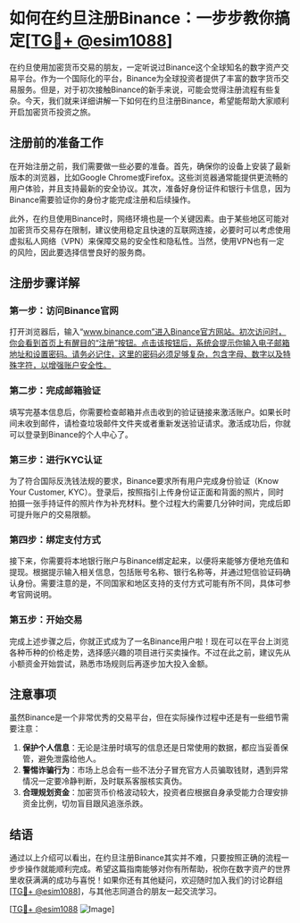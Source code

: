 # 如何在约旦注册Binance：一步步教你搞定[[TG💪+ @esim1088](https://t.me/s/esim1088)]

在约旦使用加密货币交易的朋友，一定听说过Binance这个全球知名的数字资产交易平台。作为一个国际化的平台，Binance为全球投资者提供了丰富的数字货币交易服务。但是，对于初次接触Binance的新手来说，可能会觉得注册流程有些复杂。今天，我们就来详细讲解一下如何在约旦注册Binance，希望能帮助大家顺利开启加密货币投资之旅。

## 注册前的准备工作

在开始注册之前，我们需要做一些必要的准备。首先，确保你的设备上安装了最新版本的浏览器，比如Google Chrome或Firefox。这些浏览器通常能提供更流畅的用户体验，并且支持最新的安全协议。其次，准备好身份证件和银行卡信息，因为Binance需要验证你的身份才能完成注册和后续操作。

此外，在约旦使用Binance时，网络环境也是一个关键因素。由于某些地区可能对加密货币交易存在限制，建议使用稳定且快速的互联网连接，必要时可以考虑使用虚拟私人网络（VPN）来保障交易的安全性和隐私性。当然，使用VPN也有一定的风险，因此要选择信誉良好的服务商。

## 注册步骤详解

### 第一步：访问Binance官网

打开浏览器后，输入“www.binance.com”进入Binance官方网站。初次访问时，你会看到首页上有醒目的“注册”按钮。点击该按钮后，系统会提示你输入电子邮箱地址和设置密码。请务必记住，这里的密码必须足够复杂，包含字母、数字以及特殊字符，以增强账户安全性。

### 第二步：完成邮箱验证

填写完基本信息后，你需要检查邮箱并点击收到的验证链接来激活账户。如果长时间未收到邮件，请检查垃圾邮件文件夹或者重新发送验证请求。激活成功后，你就可以登录到Binance的个人中心了。

### 第三步：进行KYC认证

为了符合国际反洗钱法规的要求，Binance要求所有用户完成身份验证（Know Your Customer, KYC）。登录后，按照指引上传身份证正面和背面的照片，同时拍摄一张手持证件的照片作为补充材料。整个过程大约需要几分钟时间，完成后即可提升账户的交易限额。

### 第四步：绑定支付方式

接下来，你需要将本地银行账户与Binance绑定起来，以便将来能够方便地充值和提现。根据提示输入相关信息，包括账号名称、银行名称等，并通过短信验证码确认身份。需要注意的是，不同国家和地区支持的支付方式可能有所不同，具体可参考官网说明。

### 第五步：开始交易

完成上述步骤之后，你就正式成为了一名Binance用户啦！现在可以在平台上浏览各种币种的价格走势，选择感兴趣的项目进行买卖操作。不过在此之前，建议先从小额资金开始尝试，熟悉市场规则后再逐步加大投入金额。

## 注意事项

虽然Binance是一个非常优秀的交易平台，但在实际操作过程中还是有一些细节需要注意：

1. **保护个人信息**：无论是注册时填写的信息还是日常使用的数据，都应当妥善保管，避免泄露给他人。
2. **警惕诈骗行为**：市场上总会有一些不法分子冒充官方人员骗取钱财，遇到异常情况一定要冷静判断，及时联系客服核实真伪。
3. **合理规划资金**：加密货币价格波动较大，投资者应根据自身承受能力合理安排资金比例，切勿盲目跟风追涨杀跌。

## 结语

通过以上介绍可以看出，在约旦注册Binance其实并不难，只要按照正确的流程一步步操作就能顺利完成。希望这篇指南能够对你有所帮助，祝你在数字资产的世界里收获满满的成功与喜悦！如果你还有其他疑问，欢迎随时加入我们的讨论群组[[TG💪+ @esim1088](https://t.me/s/esim1088)]，与其他志同道合的朋友一起交流学习。

[[TG💪+ @esim1088](https://t.me/s/esim1088) ![Image](https://i.postimg.cc/4NQfJmqS/Snipaste-2025-05-13-00-14-12.png)]